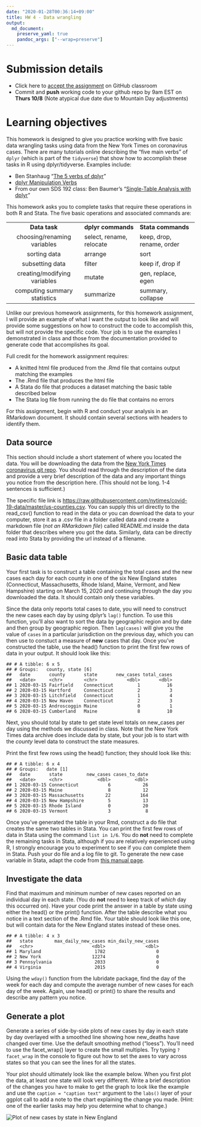 ```yaml
---
date: "2020-01-28T00:36:14+09:00"
title: HW 4 - Data wrangling
output: 
  md_document:
    preserve_yaml: true
    pandoc_args: ["--wrap=preserve"]
---
```


Submission details
==================

-   Click here to [accept the assignment](https://classroom.github.com/a/1iAQMOnr) on GitHub classroom
-   Commit and **push** working code to your github repo by 9am EST on **Thurs 10/8** (Note atypical due date due to Mountain Day adjustments)

Learning objectives
===================

This homework is designed to give you practice working with five basic data wrangling tasks using data from the New York Times on coronavirus cases. There are many tutorials online describing the “five main verbs” of `dplyr` (which is part of the `tidyverse`) that show how to accomplish these tasks in R using dplyr/tidyverse. Examples include:

-   Ben Stanhaug “[The 5 verbs of dplyr](https://teachingr.com/content/the-5-verbs-of-dplyr/the-5-verbs-of-dplyr-article.html)”
-   [dplyr Manipulation Verbs](https://www.dezyre.com/data-science-in-r-programming-tutorial/dplyr-manipulations-verbs)
-   From our own SDS 192 class: Ben Baumer’s “[Single-Table Analysis with dplyr](https://beanumber.github.io/sds192/lab-single_table.html)”

This homework asks you to complete tasks that require these operations in both R and Stata. The five basic operations and associated commands are:

<table>
<tbody>
<tr class="odd">
<td style="text-align: center;"><strong>Data task</strong></td>
<td style="text-align: left;"><strong>dplyr commands</strong></td>
<td style="text-align: left;"><strong>Stata commands</strong></td>
</tr>
<tr class="even">
<td style="text-align: center;">choosing/renaming variables</td>
<td style="text-align: left;">select, rename, relocate</td>
<td style="text-align: left;">keep, drop, rename, order</td>
</tr>
<tr class="odd">
<td style="text-align: center;">sorting data</td>
<td style="text-align: left;">arrange</td>
<td style="text-align: left;">sort</td>
</tr>
<tr class="even">
<td style="text-align: center;">subsetting data</td>
<td style="text-align: left;">filter</td>
<td style="text-align: left;">keep if, drop if</td>
</tr>
<tr class="odd">
<td style="text-align: center;">creating/modifying variables</td>
<td style="text-align: left;">mutate</td>
<td style="text-align: left;">gen, replace, egen</td>
</tr>
<tr class="even">
<td style="text-align: center;">computing summary statistics</td>
<td style="text-align: left;">summarize</td>
<td style="text-align: left;">summary, collapse</td>
</tr>
</tbody>
</table>

Unlike our previous homework assignments, for this homework assignment, I will provide an example of what I want the output to look like and will provide some suggestions on how to construct the code to accomplish this, but will not provide the specific code. Your job is to use the examples I demonstrated in class and those from the documentation provided to generate code that accomplishes its goal.

Full credit for the homework assignment requires:
- A knitted html file produced from the .Rmd file that contains output matching the examples
- The .Rmd file that produces the html file
- A Stata do file that produces a dataset matching the basic table described below
- The Stata log file from running the do file that contains no errors

For this assignment, begin with R and conduct your analysis in an RMarkdown document. It should contain several sections with headers to identify them.

Data source
-----------

This section should include a short statement of where you located the data. You will be downloading the data from the [New York Times coronavirus git repo](https://github.com/nytimes/covid-19-data). You should read through the description of the data and provide a very brief description of the data and any important things you notice from the description here. (This should not be long. 1-4 sentences is sufficient.)

The specific file link is <https://raw.githubusercontent.com/nytimes/covid-19-data/master/us-counties.csv>. You can supply this url directly to the read\_csv() function to read in the data or you can download the data to your computer, store it as a .csv file in a folder called data and create a markdown file (*not an RMarkdown file*) called README.md inside the data folder that describes where you got the data. Similarly, data can be directly read into Stata by providing the url instead of a filename.

Basic data table
----------------

Your first task is to construct a table containing the total cases and the new cases each day for each county in one of the six New England states (Connecticut, Massachusetts, Rhode Island, Maine, Vermont, and New Hampshire) starting on March 15, 2020 and continuing through the day you downloaded the data. It should contain only these variables.

Since the data only reports total cases to date, you will need to construct the new cases each day by using dplyr’s `lag()` function. To use this function, you’ll also want to sort the data by geographic region and by date and then group by geographic region. Then `lag(cases)` will give you the value of `cases` in a particular jurisdiction on the previous day, which you can then use to constuct a measure of **new** cases that day. Once you’ve constructed the table, use the head() function to print the first few rows of data in your output. It should look like this:

    ## # A tibble: 6 x 5
    ## # Groups:   county, state [6]
    ##   date       county       state       new_cases total_cases
    ##   <date>     <chr>        <chr>           <dbl>       <dbl>
    ## 1 2020-03-15 Fairfield    Connecticut         1          16
    ## 2 2020-03-15 Hartford     Connecticut         2           3
    ## 3 2020-03-15 Litchfield   Connecticut         1           4
    ## 4 2020-03-15 New Haven    Connecticut         2           3
    ## 5 2020-03-15 Androscoggin Maine               0           1
    ## 6 2020-03-15 Cumberland   Maine               8          10

Next, you should total by state to get state level totals on new\_cases per day using the methods we discussed in class. Note that the New York Times data archive does include data by state, but your job is to start with the *county* level data to construct the state measures.

Print the first few rows using the head() function; they should look like this:

    ## # A tibble: 6 x 4
    ## # Groups:   date [1]
    ##   date       state         new_cases cases_to_date
    ##   <date>     <chr>             <dbl>         <dbl>
    ## 1 2020-03-15 Connecticut           6            26
    ## 2 2020-03-15 Maine                 8            12
    ## 3 2020-03-15 Massachusetts        22           164
    ## 4 2020-03-15 New Hampshire         5            13
    ## 5 2020-03-15 Rhode Island          0            20
    ## 6 2020-03-15 Vermont               3             8

Once you’ve generated the table in your Rmd, construct a do file that creates the same two tables in Stata. You can print the first few rows of data in Stata using the command `list in 1/6`. You do **not** need to complete the remaining tasks in Stata, although if you are relatively experienced using R, I strongly encourage you to experiment to see if you *can* complete them in Stata. Push your do file and a log file to git. To generate the new case variable in Stata, adapt the code from [this manual page](https://www.stata.com/support/faqs/data-management/creating-lagged-variables/).

Investigate the data
--------------------

Find that maximum and minimum number of new cases reported on an individual day in each state. (You do **not** need to keep track of *which* day this occurred on). Have your code print the answer in a table by state using either the head() or the print() function. After the table describe what you notice in a text section of the .Rmd file. Your table should look like this one, but will contain data for the New England states instead of these ones.

    ## # A tibble: 4 x 3
    ##   state        max_daily_new_cases min_daily_new_cases
    ##   <chr>                      <dbl>               <dbl>
    ## 1 Maryland                    1782                   0
    ## 2 New York                   12274                   0
    ## 3 Pennsylvania                2033                   0
    ## 4 Virginia                    2015                   0

Using the `wday()` function from the lubridate package, find the day of the week for each day and compute the average number of new cases for each day of the week. Again, use head() or print() to share the results and describe any pattern you notice.

Generate a plot
---------------

Generate a series of side-by-side plots of new cases by day in each state by day overlayed with a smoothed line showing how new\_deaths have changed over time. Use the default smoothing method (“loess”). You’ll need to use the facet\_wrap() layer to create the small multiples. Try typing `?facet_wrap` in the console to figure out how to set the axes to vary across states so that you can see the lines for all the states.

Your plot should ultimately look like the example below. When you first plot the data, at least one state will look very different. Write a brief description of the changes you have to make to get the graph to look like the example and use the `caption = "caption text"` argument to the `labs()` layer of your ggplot call to add a note to the chart explaining the change you made. (Hint: one of the earlier tasks may help you determine what to change.)

![Plot of new cases by state in New England](/images/hw4-plot.png)
